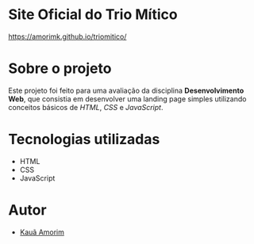 # Site Oficial do Trio Mítico
https://amorimk.github.io/triomitico/

# Sobre o projeto

Este projeto foi feito para uma avaliação da disciplina **Desenvolvimento Web**, que consistia em desenvolver uma landing page simples utilizando conceitos básicos de *HTML*, *CSS* e *JavaScript*.

# Tecnologias utilizadas
- HTML
- CSS
- JavaScript

# Autor

- <a href="https://www.github.com/amorimk">Kauã Amorim</a>
